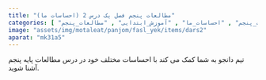 ```yaml
---
title: "مطالعات پنجم فصل یک درس 2 (احساسات ما)"
categories: [ "فصل_اول_مطالعات_پنجم" , "درس_دوم_مطالعات_پنجم" , "احساسات_ما" , "آموزش_ابتدایی" , "مطالعات_پنجم" ]
image: "assets/img/motaleat/panjom/fasl_yek/items/dars2"
aparat: "mk31a5"
---
```


تیم دانجو به شما کمک می کند با احساسات مختلف خود در درس مطالعات پایه پنجم آشنا شوید.
